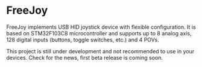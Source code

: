 # FreeJoy
FreeJoy implements USB HID joystick device with flexible configuration. It is based on STM32F103C8 microcontroller and supports up to 8 analog axis, 128 digital inputs (buttons, toggle switches, etc.) and 4 POVs.

This project is still under development and not recommended to use in your devices. Check for the news, first beta release is coming soon.

